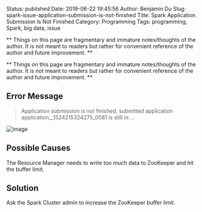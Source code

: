 Status: published
Date: 2019-06-22 19:45:56
Author: Benjamin Du
Slug: spark-issue-application-submission-is-not-finished
Title: Spark Application Submission Is Not Finished
Category: Programming
Tags: programming, Spark, big data, issue

**
Things on this page are fragmentary and immature notes/thoughts of the author.
It is not meant to readers but rather for convenient reference of the author and future improvement.
**


**
Things on this page are fragmentary and immature notes/thoughts of the author.
It is not meant to readers but rather for convenient reference of the author and future improvement.
**

## Error Message

> Application submission is not finished, submitted application application__1524215324275_0081 is still in ...

![image](https://user-images.githubusercontent.com/824507/57563475-447c7e00-7353-11e9-8421-4b51e58ef18d.png)

## Possible Causes

The Resource Manager needs to write too much data to ZooKeeper and hit the buffer limit.

## Solution

Ask the Spark Cluster admin to increase the ZooKeeper buffer limit.
